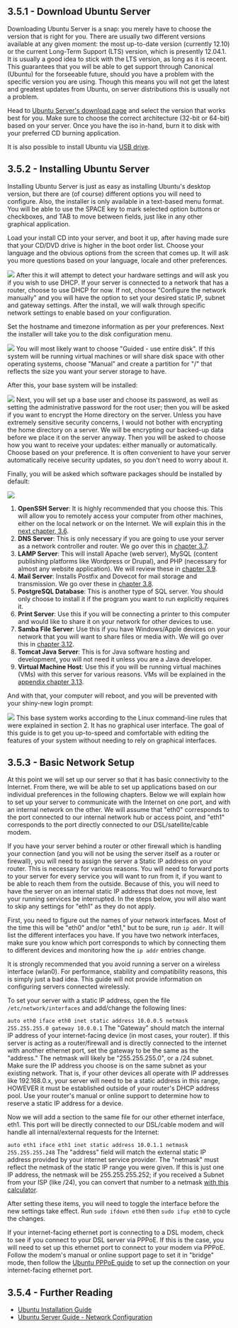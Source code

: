 ## 3.5.1 - Download Ubuntu Server

Downloading Ubuntu Server is a snap: you merely have to choose the version that is right for you. There are usually two different versions available at any given moment: the most up-to-date version (currently 12.10) or the current Long-Term Support (LTS) version, which is presently 12.04.1. It is usually a good idea to stick with the LTS version, as long as it is recent. This guarantees that you will be able to get support through Canonical (Ubuntu) for the forseeable future, should you have a problem with the specific version you are using. Though this means you will not get the latest and greatest updates from Ubuntu, on server distributions this is usually not a problem.

Head to [Ubuntu Server's download page][1] and select the version that works best for you. Make sure to choose the correct architecture (32-bit or 64-bit) based on your server. Once you have the iso in-hand, burn it to disk with your preferred CD burning application.

It is also possible to install Ubuntu via [USB drive][2].

  
## 3.5.2 - Installing Ubuntu Server

Installing Ubuntu Server is just as easy as installing Ubuntu's desktop version, but there are (of course) different options you will need to configure. Also, the installer is only available in a text-based menu format. You will be able to use the SPACE key to mark selected option buttons or checkboxes, and TAB to move between fields, just like in any other graphical application.

Load your install CD into your server, and boot it up, after having made sure that your CD/DVD drive is higher in the boot order list. Choose your language and the obvious options from the screen that comes up. It will ask you more questions based on your language, locale and other preferences. 

![][3] 
After this it will attempt to detect your hardware settings and will ask you if you wish to use DHCP. If your server is connected to a network that has a router, choose to use DHCP for now. If not, choose "Configure the network manually" and you will have the option to set your desired static IP, subnet and gateway settings. After the install, we will walk through specific network settings to enable based on your configuration.

Set the hostname and timezone information as per your preferences. Next the installer will take you to the disk configuration menu.

![][4] 
You will most likely want to choose "Guided - use entire disk". If this system will be running virtual machines or will share disk space with other operating systems, choose "Manual" and create a partition for "/" that reflects the size you want your server storage to have.

After this, your base system will be installed:

![][5] 
Next, you will set up a base user and choose its password, as well as setting the administrative password for the root user; then you will be asked if you want to encrypt the Home directory on the server. Unless you have extremely sensitive security concerns, I would not bother with encrypting the home directory on a server. We will be encrypting our backed-up data before we place it on the server anyway. Then you will be asked to choose how you want to receive your updates: either manually or automatically. Choose based on your preference. It is often convenient to have your server automatically receive security updates, so you don't need to worry about it.

Finally, you will be asked which software packages should be installed by default:

![][6] 
1.  **OpenSSH Server**: It is highly recommended that you choose this. This will allow you to remotely access your computer from other machines, either on the local network or on the Internet. We will explain this in the [next chapter, 3.6][7].
2.  **DNS Server**: This is only necessary if you are going to use your server as a network controller and router. We go over this in [chapter 3.7][8].
3.  **LAMP Server**: This will install Apache (web server), MySQL (content publishing platforms like Wordpress or Drupal), and PHP (necessary for almost any website application). We will review these in [chapter 3.9][9].
4.  **Mail Server**: Installs Postfix and Dovecot for mail storage and transmission. We go over these in [chapter 3.8][10].
5.  **PostgreSQL Database**: This is another type of SQL server. You should only choose to install it if the program you want to run explicitly requires it.
6.  **Print Server**: Use this if you will be connecting a printer to this computer and would like to share it on your network for other devices to use.
7.  **Samba File Server**: Use this if you have Windows/Apple devices on your network that you will want to share files or media with. We will go over this in [chapter 3.12][11].
8.  **Tomcat Java Server**: This is for Java software hosting and development, you will not need it unless you are a Java developer.
9.  **Virtual Machine Host**: Use this if you will be running virtual machines (VMs) with this server for various reasons. VMs will be explained in the [appendix chapter 3.13][12].</strong>

And with that, your computer will reboot, and you will be prevented with your shiny-new login prompt:

![][13] 
This base system works according to the Linux command-line rules that were explained in section 2. It has no graphical user interface. The goal of this guide is to get you up-to-speed and comfortable with editing the features of your system without needing to rely on graphical interfaces.

  
## 3.5.3 - Basic Network Setup

At this point we will set up our server so that it has basic connectivity to the Internet. From there, we will be able to set up applications based on our individual preferences in the following chapters. Below we will explain how to set up your server to communicate with the Internet on one port, and with an internal network on the other. We will assume that "eth0" corresponds to the port connected to our internal network hub or access point, and "eth1" corresponds to the port directly connected to our DSL/satellite/cable modem.

If you have your server behind a router or other firewall which is handling your connection (and you will not be using the server itself as a router or firewall), you will need to assign the server a Static IP address on your router. This is necessary for various reasons. You will need to forward ports to your server for every service you will want to run from it, if you want to be able to reach them from the outside. Because of this, you will need to have the server on an internal static IP address that does not move, lest your running services be interrupted. In the steps below, you will also want to skip any settings for "eth1" as they do not apply.

First, you need to figure out the names of your network interfaces. Most of the time this will be "eth0" and/or "eth1," but to be sure, run `ip addr`. It will list the different interfaces you have. If you have two network interfaces, make sure you know which port corresponds to which by connecting them to different devices and monitoring how the `ip addr` entries change.

It is strongly recommended that you avoid running a server on a wireless interface (wlan0). For performance, stability and compatibility reasons, this is simply just a bad idea. This guide will not provide information on configuring servers connected wirelessly.

To set your server with a static IP address, open the file `/etc/network/interfaces` and add/change the following lines:

`
	auto eth0
	iface eth0 inet static
	address 10.0.0.5
	netmask 255.255.255.0
	gateway 10.0.0.1
` 
The "Gateway" should match the internal IP address of your internet-facing device (in most cases, your router). If this server is acting as a router/firewall and is directly connected to the internet with another ethernet port, set the gateway to be the same as the "address." The netmask will likely be "255.255.255.0", or a /24 subnet. Make sure the IP address you choose is on the same subnet as your existing network. That is, if your other devices all operate with IP addresses like 192.168.0.x, your server will need to be a static address in this range, HOWEVER it must be established outside of your router's DHCP address pool. Use your router's manual or online support to determine how to reserve a static IP address for a device.

Now we will add a section to the same file for our other ethernet interface, eth1. This port will be directly connected to our DSL/cable modem and will handle all internal/external requests for the Internet:

`
	auto eth1
	iface eth1 inet static
	address 10.0.1.1
	netmask 255.255.255.248
` 
The "address" field will match the external static IP address provided by your internet service provider. The "netmask" must reflect the netmask of the static IP range you were given. If this is just one IP address, the netmask will be 255.255.255.252; if you received a Subnet from your ISP (like /24), you can convert that number to a netmask [with this calculator][14].

After setting these items, you will need to toggle the interface before the new settings take effect. Run `sudo ifdown eth0` then `sudo ifup eth0` to cycle the changes.

If your internet-facing ethernet port is connecting to a DSL modem, check to see if you connect to your DSL server via PPPoE. If this is the case, you will need to set up this ethernet port to connect to your modem via PPPoE. Follow the modem's manual or online support page to set it in "bridge" mode, then follow the [Ubuntu PPPoE guide][15] to set up the connection on your internet-facing ethernet port.

  
## 3.5.4 - Further Reading

*   [Ubuntu Installation Guide][16]
*   [Ubuntu Server Guide - Network Configuration][17]

 [1]: http://www.ubuntu.com/download/server
 [2]: https://help.ubuntu.com/community/Installation/FromUSBStick
 [3]: ../img/3-5-1.png
 [4]: ../img/3-5-2.png
 [5]: ../img/3-5-3.png
 [6]: ../img/3-5-4.png
 [7]: 6-ssh
 [8]: 7-net
 [9]: 9-web
 [10]: 8-email
 [11]: 12-media
 [12]: 13-vms
 [13]: ../img/3-5-5.png
 [14]: http://www.subnet-calculator.com/
 [15]: https://help.ubuntu.com/community/ADSLPPPoE
 [16]: https://help.ubuntu.com/12.04/installation-guide/
 [17]: https://help.ubuntu.com/12.04/serverguide/network-configuration